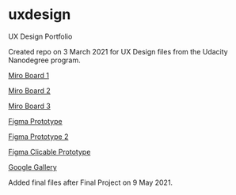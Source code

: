 # uxdesign
UX Design Portfolio

Created repo on 3 March 2021 for UX Design files from the Udacity Nanodegree program.

[Miro Board 1](https://miro.com/app/board/o9J_lQWlW-U=/)

[Miro Board 2](https://miro.com/app/board/o9J_lOXs54c=/)

[Miro Board 3](https://miro.com/app/board/o9J_lLM0-4c=/)

[Figma Prototype](https://www.figma.com/file/eoGG68YonK6qIyw3dkCmkb/Udacity-UX-Design-Project?node-id=111%3A0)

[Figma Prototype 2](https://www.figma.com/file/eoGG68YonK6qIyw3dkCmkb/Udacity-UX-Design-Project?node-id=144%3A751)

[Figma Clicable Prototype](https://www.figma.com/file/IVNwjhiQSg3TpCgN3zfGU1/Personal-Safety-App-High-Fidelity-Prototype?node-id=0%3A1)

[Google Gallery](https://gallery.io/projects/MCHbtQVoQ2HCZX070-b5FVei)



Added final files after Final Project on 9 May 2021. 